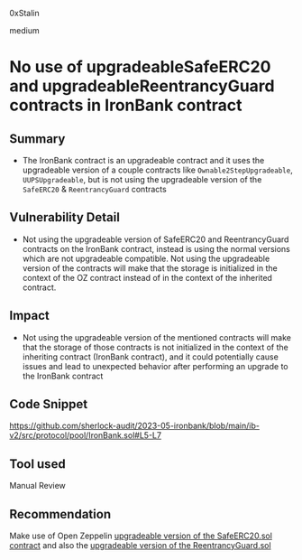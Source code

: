 0xStalin

medium

# No use of upgradeableSafeERC20 and upgradeableReentrancyGuard contracts in IronBank contract

## Summary
- The IronBank contract is an upgradeable contract and it uses the upgradeable version of a couple contracts like `Ownable2StepUpgradeable`, `UUPSUpgradeable`, but is not using the upgradeable version of the `SafeERC20` & `ReentrancyGuard` contracts

## Vulnerability Detail
- Not using the upgradeable version of SafeERC20 and ReentrancyGuard contracts on the IronBank contract, instead is using the normal versions which are not upgradeable compatible. Not using the upgradeable version of the contracts will make that the storage is initialized in the context of the OZ contract instead of in the context of the inherited contract.

## Impact
- Not using the upgradeable version of the mentioned contracts will make that the storage of those contracts is not initialized in the context of the inheriting contract (IronBank contract), and it could potentially cause issues and lead to unexpected behavior after performing an upgrade to the IronBank contract

## Code Snippet
https://github.com/sherlock-audit/2023-05-ironbank/blob/main/ib-v2/src/protocol/pool/IronBank.sol#L5-L7

## Tool used
Manual Review

## Recommendation
Make use of Open Zeppelin [upgradeable version of the SafeERC20.sol contract](https://github.com/OpenZeppelin/openzeppelin-contracts-upgradeable/blob/master/contracts/token/ERC20/utils/SafeERC20Upgradeable.sol) and also the [upgradeable version of the ReentrancyGuard.sol](https://github.com/OpenZeppelin/openzeppelin-contracts-upgradeable/blob/master/contracts/security/ReentrancyGuardUpgradeable.sol)